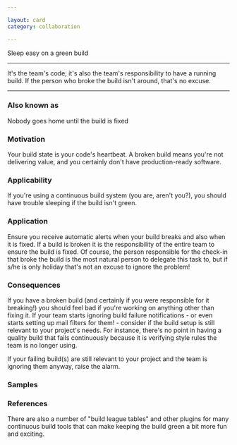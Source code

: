 ```yaml
---

layout: card
category: collaboration

---
```


Sleep easy on a green build

---

It's the team's code; it's also the team's responsibility to have a running
build. If the person who broke the build isn't around, that's no excuse.

---

### Also known as

Nobody goes home until the build is fixed

### Motivation

Your build state is your code's heartbeat. A broken build means you're not delivering value, and you certainly don't have production-ready software.

### Applicability

If you're using a continuous build system (you are, aren't you?), you should have trouble sleeping if the build isn't green.

### Application

Ensure you receive automatic alerts when your build breaks and also when it is fixed. If a build is broken it is the responsibility of the entire team to ensure the build is fixed. Of course, the person responsible for the check-in that broke the build is the most natural person to delegate this task to, but if s/he is only holiday that's not an excuse to ignore the problem!

### Consequences

If you have a broken build (and certainly if you were responsible for it breaking!) you should feel bad if you're working on anything other than fixing it. If your team starts ignoring build failure notifications - or even starts setting up mail filters for them! - consider if the build setup is still relevant to your project's needs. For instance, there's no point in having a quality build that fails continuously because it is verifying style rules the team is no longer using.

If your failing build(s) are still relevant to your project and the team is ignoring them anyway, raise the alarm.

### Samples

### References

There are also a number of "build league tables" and other plugins for many continuous build tools that can make keeping the build green a bit more fun and exciting.


